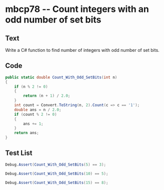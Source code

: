 # mbcp78 -- Count integers with an odd number of set bits

## Text

Write a C# function to find number of integers with odd number of set bits.

## Code

```csharp
public static double Count_With_Odd_SetBits(int n) 
{ 
    if (n % 2 != 0) 
    { 
        return (n + 1) / 2.0; 
    } 
    int count = Convert.ToString(n, 2).Count(c => c == '1'); 
    double ans = n / 2.0; 
    if (count % 2 != 0) 
    { 
        ans += 1; 
    } 
    return ans; 
}
```

## Test List

```csharp
Debug.Assert(Count_With_Odd_SetBits(5) == 3);
```

```csharp
Debug.Assert(Count_With_Odd_SetBits(10) == 5);
```

```csharp
Debug.Assert(Count_With_Odd_SetBits(15) == 8);
```
